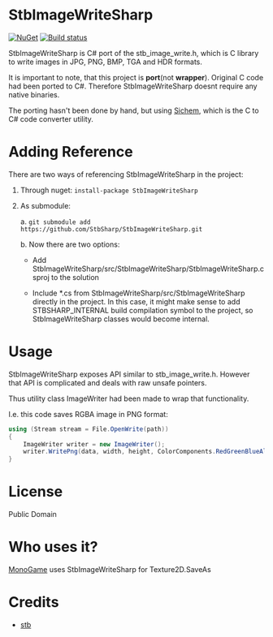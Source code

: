 # StbImageWriteSharp
[![NuGet](https://img.shields.io/nuget/v/StbImageWriteSharp.svg)](https://www.nuget.org/packages/StbImageWriteSharp/) 
[![Build status](https://ci.appveyor.com/api/projects/status/2fp00srd5th2g3gv?svg=true)](https://ci.appveyor.com/project/RomanShapiro/stbimagewritesharp)

StbImageWriteSharp is C# port of the stb_image_write.h, which is C library to write images in JPG, PNG, BMP, TGA and HDR formats.

It is important to note, that this project is **port**(not **wrapper**). Original C code had been ported to C#. Therefore StbImageWriteSharp doesnt require any native binaries.

The porting hasn't been done by hand, but using [Sichem](https://github.com/rds1983/Sichem), which is the C to C# code converter utility.

# Adding Reference
There are two ways of referencing StbImageWriteSharp in the project:
1. Through nuget: `install-package StbImageWriteSharp`
2. As submodule:
    
    a. `git submodule add https://github.com/StbSharp/StbImageWriteSharp.git`
    
    b. Now there are two options:
       
      * Add StbImageWriteSharp/src/StbImageWriteSharp/StbImageWriteSharp.csproj to the solution
       
      * Include *.cs from StbImageWriteSharp/src/StbImageWriteSharp directly in the project. In this case, it might make sense to add STBSHARP_INTERNAL build compilation symbol to the project, so StbImageWriteSharp classes would become internal.

# Usage
StbImageWriteSharp exposes API similar to stb_image_write.h. However that API is complicated and deals with raw unsafe pointers.

Thus utility class ImageWriter had been made to wrap that functionality.

I.e. this code saves RGBA image in PNG format:
```c#
using (Stream stream = File.OpenWrite(path))
{
	ImageWriter writer = new ImageWriter();
	writer.WritePng(data, width, height, ColorComponents.RedGreenBlueAlpha, stream);
}
```

# License
Public Domain

# Who uses it?
[MonoGame](http://www.monogame.net/) uses StbImageWriteSharp for Texture2D.SaveAs

# Credits
* [stb](https://github.com/nothings/stb)


